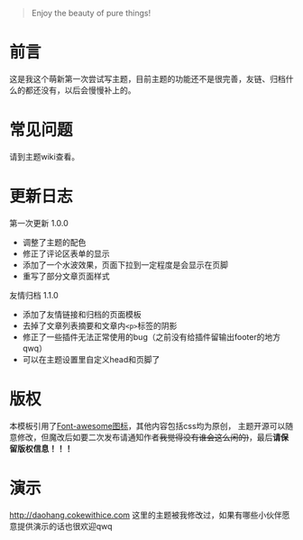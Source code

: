 
> Enjoy the beauty of pure things!

# 前言
这是我这个萌新第一次尝试写主题，目前主题的功能还不是很完善，友链、归档什么的都还没有，以后会慢慢补上的。

# 常见问题
请到主题wiki查看。

# 更新日志
第一次更新 1.0.0
- 调整了主题的配色
- 修正了评论区表单的显示
- 添加了一个水波效果，页面下拉到一定程度是会显示在页脚
- 重写了部分文章页面样式

友情归档 1.1.0
- 添加了友情链接和归档的页面模板
- 去掉了文章列表摘要和文章内`<p>`标签的阴影
- 修正了一些插件无法正常使用的bug（之前没有给插件留输出footer的地方qwq）
- 可以在主题设置里自定义head和页脚了


# 版权
本模板引用了[Font-awesome图标](http://www.fontawesome.com.cn/)，其他内容包括css均为原创，
主题开源可以随意修改，但魔改后如要二次发布请通知作者~~我觉得没有谁会这么闲的)~~，最后**请保留版权信息！！！**

# 演示
http://daohang.cokewithice.com
这里的主题被我修改过，如果有哪些小伙伴愿意提供演示的话也很欢迎qwq
